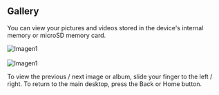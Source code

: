 ## Gallery

You can view your pictures and videos stored in the device's internal memory or microSD memory card.

![Imagen1](http://static.energysistem.com/images/manuals/39976/54dca2a32782e.jpg) <br> <br>![Imagen1](http://static.energysistem.com/images/manuals/39976/54dca2b577e4e.jpg)

To view the previous / next image or album, slide your finger to the left / right.
To return to the main desktop, press the Back or Home button.
